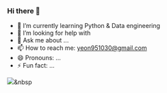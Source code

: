 ### Hi there 👋

- 🌱 I’m currently learning Python & Data engineering
- 🤔 I’m looking for help with 
- 💬 Ask me about ...
- 📫 How to reach me: yeon951030@gmail.com
- 😄 Pronouns: ...
- ⚡ Fun fact: ...

<img src="https://img.shields.io/badge/Python-3766AB?style=flat-square&logo=Python&logoColor=white"/></a>&nbsp 


